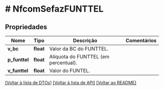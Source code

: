# # NfcomSefazFUNTTEL

## Propriedades

Nome | Tipo | Descrição | Comentários
------------ | ------------- | ------------- | -------------
**v_bc** | **float** | Valor da BC do FUNTTEL. |
**p_funttel** | **float** | Alíquota do FUNTTEL (em percentual). |
**v_funttel** | **float** | Valor do FUNTEL. |

[[Voltar à lista de DTOs]](../../README.md#models) [[Voltar à lista de API]](../../README.md#endpoints) [[Voltar ao README]](../../README.md)
